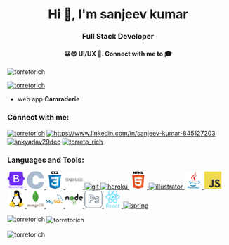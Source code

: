 <h1 align="center">Hi 👋, I'm sanjeev kumar</h1>
<h3 align="center">Full Stack Developer</h3>
<h4 align="center">😀😍 UI/UX 🎨. Connect with me to 🎓</h3>


<p align="left"> <img src="https://komarev.com/ghpvc/?username=torretorich&label=Profile%20views&color=0e75b6&style=flat" alt="torretorich" /> </p>

<p align="left"> <a href="https://github.com/ryo-ma/github-profile-trophy"><img src="https://github-profile-trophy.vercel.app/?username=torretorich" alt="torretorich" /></a> </p>

- web app **Camraderie**

<h3 align="left">Connect with me:</h3>
<p align="left">
<a href="https://twitter.com/torretorich" target="blank"><img align="center" src="https://cdn.jsdelivr.net/npm/simple-icons@3.0.1/icons/twitter.svg" alt="torretorich" height="30" width="40" /></a>
<a href="https://linkedin.com/in/https://www.linkedin.com/in/sanjeev-kumar-845127203" target="blank"><img align="center" src="https://cdn.jsdelivr.net/npm/simple-icons@3.0.1/icons/linkedin.svg" alt="https://www.linkedin.com/in/sanjeev-kumar-845127203" height="30" width="40" /></a>
<a href="https://fb.com/snkyadav29dec" target="blank"><img align="center" src="https://cdn.jsdelivr.net/npm/simple-icons@3.0.1/icons/facebook.svg" alt="snkyadav29dec" height="30" width="40" /></a>
<a href="https://instagram.com/torreto_rich" target="blank"><img align="center" src="https://cdn.jsdelivr.net/npm/simple-icons@3.0.1/icons/instagram.svg" alt="torreto_rich" height="30" width="40" /></a>
</p>

<h3 align="left">Languages and Tools:</h3>
<p align="left"> <a href="https://getbootstrap.com" target="_blank"> <img src="https://raw.githubusercontent.com/devicons/devicon/master/icons/bootstrap/bootstrap-plain-wordmark.svg" alt="bootstrap" width="40" height="40"/> </a> <a href="https://www.cprogramming.com/" target="_blank"> <img src="https://raw.githubusercontent.com/devicons/devicon/master/icons/c/c-original.svg" alt="c" width="40" height="40"/> </a> <a href="https://www.w3schools.com/css/" target="_blank"> <img src="https://raw.githubusercontent.com/devicons/devicon/master/icons/css3/css3-original-wordmark.svg" alt="css3" width="40" height="40"/> </a> <a href="https://expressjs.com" target="_blank"> <img src="https://raw.githubusercontent.com/devicons/devicon/master/icons/express/express-original-wordmark.svg" alt="express" width="40" height="40"/> </a> <a href="https://git-scm.com/" target="_blank"> <img src="https://www.vectorlogo.zone/logos/git-scm/git-scm-icon.svg" alt="git" width="40" height="40"/> </a> <a href="https://heroku.com" target="_blank"> <img src="https://www.vectorlogo.zone/logos/heroku/heroku-icon.svg" alt="heroku" width="40" height="40"/> </a> <a href="https://www.w3.org/html/" target="_blank"> <img src="https://raw.githubusercontent.com/devicons/devicon/master/icons/html5/html5-original-wordmark.svg" alt="html5" width="40" height="40"/> </a> <a href="https://www.adobe.com/in/products/illustrator.html" target="_blank"> <img src="https://www.vectorlogo.zone/logos/adobe_illustrator/adobe_illustrator-icon.svg" alt="illustrator" width="40" height="40"/> </a> <a href="https://www.java.com" target="_blank"> <img src="https://raw.githubusercontent.com/devicons/devicon/master/icons/java/java-original.svg" alt="java" width="40" height="40"/> </a> <a href="https://developer.mozilla.org/en-US/docs/Web/JavaScript" target="_blank"> <img src="https://raw.githubusercontent.com/devicons/devicon/master/icons/javascript/javascript-original.svg" alt="javascript" width="40" height="40"/> </a> <a href="https://www.linux.org/" target="_blank"> <img src="https://raw.githubusercontent.com/devicons/devicon/master/icons/linux/linux-original.svg" alt="linux" width="40" height="40"/> </a> <a href="https://www.mongodb.com/" target="_blank"> <img src="https://raw.githubusercontent.com/devicons/devicon/master/icons/mongodb/mongodb-original-wordmark.svg" alt="mongodb" width="40" height="40"/> </a> <a href="https://www.mysql.com/" target="_blank"> <img src="https://raw.githubusercontent.com/devicons/devicon/master/icons/mysql/mysql-original-wordmark.svg" alt="mysql" width="40" height="40"/> </a> <a href="https://nodejs.org" target="_blank"> <img src="https://raw.githubusercontent.com/devicons/devicon/master/icons/nodejs/nodejs-original-wordmark.svg" alt="nodejs" width="40" height="40"/> </a> <a href="https://www.photoshop.com/en" target="_blank"> <img src="https://raw.githubusercontent.com/devicons/devicon/master/icons/photoshop/photoshop-line.svg" alt="photoshop" width="40" height="40"/> </a> <a href="https://reactjs.org/" target="_blank"> <img src="https://raw.githubusercontent.com/devicons/devicon/master/icons/react/react-original-wordmark.svg" alt="react" width="40" height="40"/> </a> <a href="https://spring.io/" target="_blank"> <img src="https://www.vectorlogo.zone/logos/springio/springio-icon.svg" alt="spring" width="40" height="40"/> </a> </p>

<p><img align="left" src="https://github-readme-stats.vercel.app/api/top-langs?username=torretorich&show_icons=true&locale=en&layout=compact" alt="torretorich" /></p>

<p>&nbsp;<img align="center" src="https://github-readme-stats.vercel.app/api?username=torretorich&show_icons=true&locale=en" alt="torretorich" /></p>

<p><img align="center" src="https://github-readme-streak-stats.herokuapp.com/?user=torretorich" alt="torretorich" /></p>






